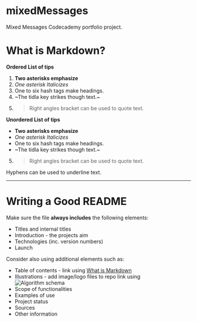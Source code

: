 # mixedMessages
Mixed Messages Codecademy portfolio project.

# What is Markdown?

**Ordered List of tips**

1. **Two asterisks emphasize**
2. *One asterisk Italicizes*
3. One to six hash tags make headings.
4. ~The tidla key strikes though text.~
5. >Right angles bracket can be used to quote text.

**Unordered List of tips**

* **Two asterisks emphasize**
* *One asterisk Italicizes*
* One to six hash tags make headings.
* ~The tidla key strikes though text.~
5. >Right angles bracket can be used to quote text.

Hyphens can be used to underline text.

--------------------------------------

# Writing a Good README

Make sure the file **always includes** the following elements:

* Titles and internal titles
* Introduction - the projects aim
* Technologies (inc. version numbers)
* Launch

Consider also using additional elements such as:

* Table of contents - link using [What is Markdown](#what-is-markdown)
* Illustrations - add image/logo files to repo link using ![Algorithm schema](./images/schema.jpg)
* Scope of functionalities
* Examples of use
* Project status
* Sources
* Other information
